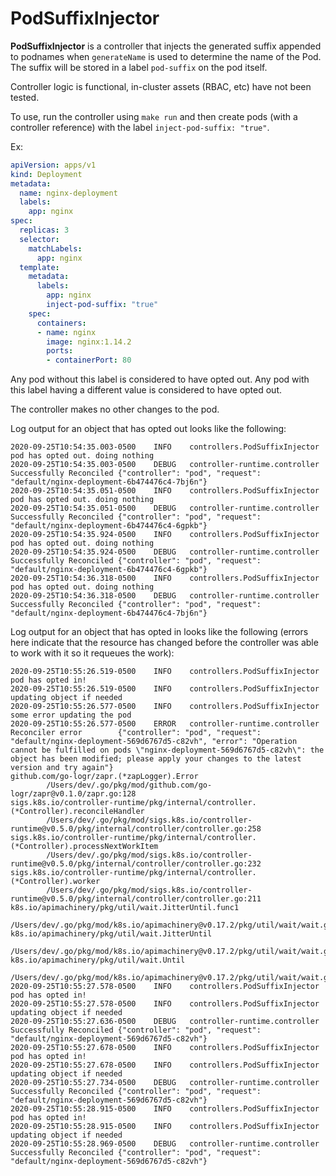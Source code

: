 # PodSuffixInjector

**PodSuffixInjector** is a controller that injects the generated suffix appended to podnames when `generateName` is used to determine the name of the Pod. The suffix will be stored in a label `pod-suffix` on the pod itself.

Controller logic is functional, in-cluster assets (RBAC, etc) have not been tested.

To use, run the controller using `make run` and then create pods (with a controller reference) with the label `inject-pod-suffix: "true"`.

Ex:

```yaml
apiVersion: apps/v1
kind: Deployment
metadata:
  name: nginx-deployment
  labels:
    app: nginx
spec:
  replicas: 3
  selector:
    matchLabels:
      app: nginx
  template:
    metadata:
      labels:
        app: nginx
        inject-pod-suffix: "true"
    spec:
      containers:
      - name: nginx
        image: nginx:1.14.2
        ports:
        - containerPort: 80
```

Any pod without this label is considered to have opted out. Any pod with this label having a different value is considered to have opted out. 

The controller makes no other changes to the pod.

Log output for an object that has opted out looks like the following:

```
2020-09-25T10:54:35.003-0500    INFO    controllers.PodSuffixInjector   pod has opted out. doing nothing
2020-09-25T10:54:35.003-0500    DEBUG   controller-runtime.controller   Successfully Reconciled {"controller": "pod", "request": "default/nginx-deployment-6b474476c4-7bj6n"}
2020-09-25T10:54:35.051-0500    INFO    controllers.PodSuffixInjector   pod has opted out. doing nothing
2020-09-25T10:54:35.051-0500    DEBUG   controller-runtime.controller   Successfully Reconciled {"controller": "pod", "request": "default/nginx-deployment-6b474476c4-6gpkb"}
2020-09-25T10:54:35.924-0500    INFO    controllers.PodSuffixInjector   pod has opted out. doing nothing
2020-09-25T10:54:35.924-0500    DEBUG   controller-runtime.controller   Successfully Reconciled {"controller": "pod", "request": "default/nginx-deployment-6b474476c4-6gpkb"}
2020-09-25T10:54:36.318-0500    INFO    controllers.PodSuffixInjector   pod has opted out. doing nothing
2020-09-25T10:54:36.318-0500    DEBUG   controller-runtime.controller   Successfully Reconciled {"controller": "pod", "request": "default/nginx-deployment-6b474476c4-7bj6n"}
```

Log output for an object that has opted in looks like the following (errors here indicate that the resource has changed before the controller was able to work with it so it requeues the work):

```
2020-09-25T10:55:26.519-0500    INFO    controllers.PodSuffixInjector   pod has opted in!
2020-09-25T10:55:26.519-0500    INFO    controllers.PodSuffixInjector   updating object if needed
2020-09-25T10:55:26.577-0500    INFO    controllers.PodSuffixInjector   some error updating the pod
2020-09-25T10:55:26.577-0500    ERROR   controller-runtime.controller   Reconciler error        {"controller": "pod", "request": "default/nginx-deployment-569d6767d5-c82vh", "error": "Operation cannot be fulfilled on pods \"nginx-deployment-569d6767d5-c82vh\": the object has been modified; please apply your changes to the latest version and try again"}
github.com/go-logr/zapr.(*zapLogger).Error
        /Users/dev/.go/pkg/mod/github.com/go-logr/zapr@v0.1.0/zapr.go:128
sigs.k8s.io/controller-runtime/pkg/internal/controller.(*Controller).reconcileHandler
        /Users/dev/.go/pkg/mod/sigs.k8s.io/controller-runtime@v0.5.0/pkg/internal/controller/controller.go:258
sigs.k8s.io/controller-runtime/pkg/internal/controller.(*Controller).processNextWorkItem
        /Users/dev/.go/pkg/mod/sigs.k8s.io/controller-runtime@v0.5.0/pkg/internal/controller/controller.go:232
sigs.k8s.io/controller-runtime/pkg/internal/controller.(*Controller).worker
        /Users/dev/.go/pkg/mod/sigs.k8s.io/controller-runtime@v0.5.0/pkg/internal/controller/controller.go:211
k8s.io/apimachinery/pkg/util/wait.JitterUntil.func1
        /Users/dev/.go/pkg/mod/k8s.io/apimachinery@v0.17.2/pkg/util/wait/wait.go:152
k8s.io/apimachinery/pkg/util/wait.JitterUntil
        /Users/dev/.go/pkg/mod/k8s.io/apimachinery@v0.17.2/pkg/util/wait/wait.go:153
k8s.io/apimachinery/pkg/util/wait.Until
        /Users/dev/.go/pkg/mod/k8s.io/apimachinery@v0.17.2/pkg/util/wait/wait.go:88
2020-09-25T10:55:27.578-0500    INFO    controllers.PodSuffixInjector   pod has opted in!
2020-09-25T10:55:27.578-0500    INFO    controllers.PodSuffixInjector   updating object if needed
2020-09-25T10:55:27.636-0500    DEBUG   controller-runtime.controller   Successfully Reconciled {"controller": "pod", "request": "default/nginx-deployment-569d6767d5-c82vh"}
2020-09-25T10:55:27.678-0500    INFO    controllers.PodSuffixInjector   pod has opted in!
2020-09-25T10:55:27.678-0500    INFO    controllers.PodSuffixInjector   updating object if needed
2020-09-25T10:55:27.734-0500    DEBUG   controller-runtime.controller   Successfully Reconciled {"controller": "pod", "request": "default/nginx-deployment-569d6767d5-c82vh"}
2020-09-25T10:55:28.915-0500    INFO    controllers.PodSuffixInjector   pod has opted in!
2020-09-25T10:55:28.915-0500    INFO    controllers.PodSuffixInjector   updating object if needed
2020-09-25T10:55:28.969-0500    DEBUG   controller-runtime.controller   Successfully Reconciled {"controller": "pod", "request": "default/nginx-deployment-569d6767d5-c82vh"}
```